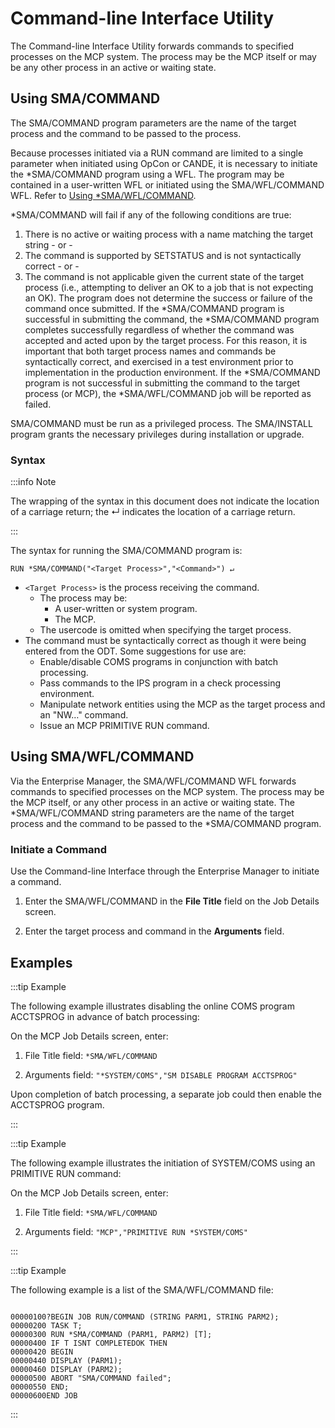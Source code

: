 # Command-line Interface Utility

The Command-line Interface Utility forwards commands to specified processes on the MCP system. The process may be the MCP itself or may be any other process in an active or waiting state.

## Using SMA/COMMAND

The SMA/COMMAND program parameters are the name of the target process and the command to be passed to the process.
 
Because processes initiated via a RUN command are limited to a single parameter when initiated using OpCon or CANDE, it is necessary to initiate the \*SMA/COMMAND program using a WFL. The program may be contained in a user-written WFL or initiated using the SMA/WFL/COMMAND WFL. Refer to [Using *SMA/WFL/COMMAND](../../additional-features/utilities/sma-wfl-command).
 
*SMA/COMMAND will fail if any of the following conditions are true:

1. There is no active or waiting process with a name matching the target string - or -
2. The command is supported by SETSTATUS and is not syntactically correct - or -
3. The command is not applicable given the current state of the target process (i.e., attempting to deliver an OK to a job that is not expecting an OK). The program does not determine the success or failure of the command once submitted. If the \*SMA/COMMAND program is successful in submitting the command, the \*SMA/COMMAND program completes successfully regardless of whether the command was accepted and acted upon by the target process. For this reason, it is important that both target process names and commands be syntactically correct, and exercised in a test environment prior to implementation in the production environment. If the \*SMA/COMMAND program is not successful in submitting the command to the target process (or MCP), the \*SMA/WFL/COMMAND job will be reported as failed.

SMA/COMMAND must be run as a privileged process. The SMA/INSTALL program grants the necessary privileges during installation or upgrade.

### Syntax

:::info Note

The wrapping of the syntax in this document does not indicate the location of a carriage return; the ↵ indicates the location of a carriage return.

:::

The syntax for running the SMA/COMMAND program is:

```RUN *SMA/COMMAND("<Target Process>","<Command>") ↵```

* ```<Target Process>``` is the process receiving the command.
    * The process may be:
        * A user-written or system program.
        * The MCP.
    * The usercode is omitted when specifying the target process.
* The command must be syntactically correct as though it were being entered from the ODT. Some suggestions for use are:
    * Enable/disable COMS programs in conjunction with batch processing.
    * Pass commands to the IPS program in a check processing environment.
    * Manipulate network entities using the MCP as the target process and an "NW…" command.
    * Issue an MCP PRIMITIVE RUN command.

## Using SMA/WFL/COMMAND

Via the Enterprise Manager, the SMA/WFL/COMMAND WFL forwards commands to specified processes on the MCP system. The process may be the MCP itself, or any other process in an active or waiting state. The \*SMA/WFL/COMMAND string parameters are the name of the target process and the command to be passed to the \*SMA/COMMAND program.
 
### Initiate a Command

Use the Command-line Interface through the Enterprise Manager to initiate a command.

1. Enter the SMA/WFL/COMMAND in the **File Title** field on the Job Details screen.

2. Enter the target process and command in the **Arguments** field.

## Examples

:::tip Example

The following example illustrates disabling the online COMS program ACCTSPROG in advance of batch processing:
 
On the MCP Job Details screen, enter:

1. File Title field: ```*SMA/WFL/COMMAND```

2. Arguments field: ```"*SYSTEM/COMS","SM DISABLE PROGRAM ACCTSPROG"```

Upon completion of batch processing, a separate job could then enable the ACCTSPROG program.

:::

:::tip Example

The following example illustrates the initiation of SYSTEM/COMS using an PRIMITIVE RUN command:
 
On the MCP Job Details screen, enter:

1. File Title field: ```*SMA/WFL/COMMAND```

2. Arguments field: ```"MCP","PRIMITIVE RUN *SYSTEM/COMS"```

:::

:::tip Example

The following example is a list of the SMA/WFL/COMMAND file:

```

00000100?BEGIN JOB RUN/COMMAND (STRING PARM1, STRING PARM2);
00000200 TASK T;
00000300 RUN *SMA/COMMAND (PARM1, PARM2) [T];
00000400 IF T ISNT COMPLETEDOK THEN
00000420 BEGIN
00000440 DISPLAY (PARM1);
00000460 DISPLAY (PARM2);
00000500 ABORT "SMA/COMMAND failed";
00000550 END;
00000600END JOB

```

:::